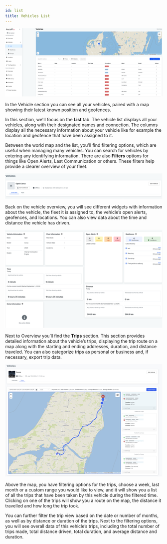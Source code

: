 ```yaml
---
id: list
title: Vehicles List
---
```


![Vehicles list](/img/cloud/fleet_management/vehicles/list/vehicles_opening_page.png)

In the Vehicle section you can see all your vehicles, paired with a map showing 
their latest known position and geofences.

In this section, we'll focus on the **List** tab. The vehicle list displays all 
your vehicles, along with their designated names and connection. 
The columns display all the necessary information about your vehicle like for 
example the location and geofence that have been assigned to it.  

Between the world map and the list, you'll find filtering options, which are 
useful when managing many vehicles. You can search for vehicles by entering any 
identifying information. There are also **Filters** options for things like Open
Alerts, Last Communication or others. These filters help provide a clearer 
overview of your fleet. 

![Vehicles top view](/img/cloud/fleet_management/vehicles/list/vehicles_top_view.png)

Back on the vehicle overview, you will see different widgets with information 
about the vehicle, the fleet it is assigned to, the vehicle’s open alerts, 
geofences, and locations. You can also view data about the time and distance the 
vehicle has driven.

![Vehicles widgets](/img/cloud/fleet_management/vehicles/list/vehicles_widgets.png)

Next to Overview you’ll find the **Trips** section. This section provides detailed
information about the vehicle’s trips, displaying the trip route on a map along 
with the starting and ending addresses, duration, and distance traveled. You can 
also categorize trips as personal or business and, if necessary, export trip data.  

![Vehicles widgets](/img/cloud/fleet_management/vehicles/list/vehicle_trips.jpg)

Above the map, you have filtering options for the trips, choose a week, last month
or a custom range you would like to view, and it will show you a list of all the 
trips that have been taken by this vehicle during the filtered time. Clicking on 
one of the trips will show you a route on the map, the distance it travelled and 
how long the trip took.  

You can further filter the trip view based on the date or number of months, as 
well as by distance or duration of the trips. Next to the filtering options, you 
will see overall data of this vehicle’s trips, including the total number of 
trips made, total distance driven, total duration, and average distance and duration.

